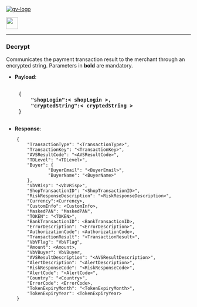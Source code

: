 [![gv-logo](img/logo.png)](http://www.greenvulcanotechnologies.com)

[<img src="img/index.png" width="32">](index.md)

----
### Decrypt
Communicates the payment transaction result to the merchant through an encrypted string.
Parameters in **bold** are mandatory.
- **Payload**:

        
 <pre>     
    {
      <b>  "shopLogin":< shopLogin >,
        "cryptedString":< cryptedString ></b>
    }
 </pre>
- **Response**:

```
    {
        "TransactionType": "<TransactionType>",
        "TransactionKey": "<TransactionKey>",
        "AVSResultCode": "<AVSResultCode>",
        "TDLevel": "<TDLevel>",
        "Buyer": {
                "BuyerEmail": "<BuyerEmail>",
                "BuyerName": "<BuyerName>"
        },
        "VbVRisp": "<VbVRisp>",
        "ShopTransactionID": "<ShopTransactionID>",
        "RiskResponseDescription": "<RiskResponseDescription>",
        "Currency":<Currency>,
        "CustomInfo": <CustomInfo>,
        "MaskedPAN": "MaskedPAN",
        "TOKEN": "<TOKEN>",
        "BankTransactionID": <BankTransactionID>,
        "ErrorDescription": "<ErrorDescription>",
        "AuthorizationCode": <AuthorizationCode>,
        "TransactionResult": "<TransactionResult>",
        "VbVFlag": "VbVFlag",
        "Amount": <Amount>,
        "VbVBuyer": VbVBuyer,
        "AVSResultDescription": "<AVSResultDescription>",
        "AlertDescription": "<AlertDescription>",
        "RiskResponseCode": "<RiskResponseCode>",
        "AlertCode": "<AlertCode>",
        "Country": "<Country>",
        "ErrorCode": <ErrorCode>,
        "TokenExpiryMonth": "<TokenExpiryMonth>",
        "TokenExpiryYear": <TokenExpiryYear>
    }
```
